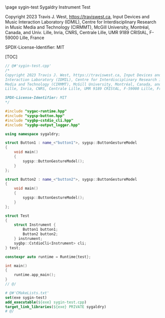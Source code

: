 \page sygin-test Sygaldry Instrument Test

Copyright 2023 Travis J. West, https://traviswest.ca, Input Devices and Music
Interaction Laboratory (IDMIL), Centre for Interdisciplinary Research in Music
Media and Technology (CIRMMT), McGill University, Montréal, Canada, and Univ.
Lille, Inria, CNRS, Centrale Lille, UMR 9189 CRIStAL, F-59000 Lille, France

SPDX-License-Identifier: MIT

[TOC]

```cpp
// @#'sygin-test.cpp'
/*
Copyright 2023 Travis J. West, https://traviswest.ca, Input Devices and Music
Interaction Laboratory (IDMIL), Centre for Interdisciplinary Research in Music
Media and Technology (CIRMMT), McGill University, Montréal, Canada, and Univ.
Lille, Inria, CNRS, Centrale Lille, UMR 9189 CRIStAL, F-59000 Lille, France

SPDX-License-Identifier: MIT
*/

#include "sygac-runtime.hpp"
#include "sygsp-button.hpp"
#include "sygbp-cstdio_cli.hpp"
#include "sygbp-output_logger.hpp"

using namespace sygaldry;

struct Button1 : name_<"button1">, sygsp::ButtonGestureModel
{
    void main()
    {
        sygsp::ButtonGestureModel();
    }
};

struct Button2 : name_<"button2">, sygsp::ButtonGestureModel
{
    void main()
    {
        sygsp::ButtonGestureModel();
    }
};

struct Test
{
    struct Instrument {
        Button1 button1;
        Button2 button2;
    } instrument;
    sygbp::CstdioCli<Instrument> cli;
} test;

constexpr auto runtime = Runtime{test};

int main()
{
    runtime.app_main();
}
// @/
```

```cmake
# @#'CMakeLists.txt'
set(exe sygin-test)
add_executable(${exe} sygin-test.cpp)
target_link_libraries(${exe} PRIVATE sygaldry)
# @/
```
